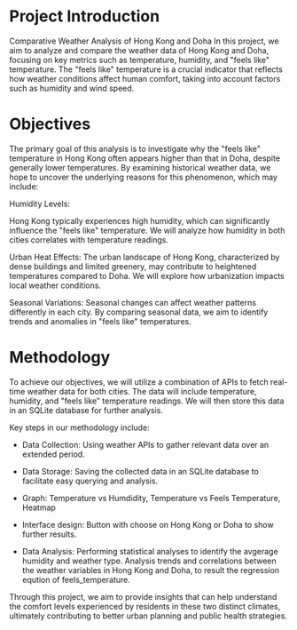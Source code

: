 # Project Introduction

Comparative Weather Analysis of Hong Kong and Doha
In this project, we aim to analyze and compare the weather data of Hong Kong and Doha, focusing on key metrics such as temperature, humidity, and "feels like" temperature. The "feels like" temperature is a crucial indicator that reflects how weather conditions affect human comfort, taking into account factors such as humidity and wind speed.

# Objectives
The primary goal of this analysis is to investigate why the "feels like" temperature in Hong Kong often appears higher than that in Doha, despite generally lower temperatures. By examining historical weather data, we hope to uncover the underlying reasons for this phenomenon, which may include:

Humidity Levels: 

Hong Kong typically experiences high humidity, which can significantly influence the "feels like" temperature. We will analyze how humidity in both cities correlates with temperature readings.

Urban Heat Effects: 
The urban landscape of Hong Kong, characterized by dense buildings and limited greenery, may contribute to heightened temperatures compared to Doha. We will explore how urbanization impacts local weather conditions.

Seasonal Variations: 
Seasonal changes can affect weather patterns differently in each city. By comparing seasonal data, we aim to identify trends and anomalies in "feels like" temperatures.


# Methodology

To achieve our objectives, we will utilize a combination of APIs to fetch real-time weather data for both cities. The data will include temperature, humidity, and "feels like" temperature readings. We will then store this data in an SQLite database for further analysis.

Key steps in our methodology include:

- Data Collection: Using weather APIs to gather relevant data over an extended period.

- Data Storage: Saving the collected data in an SQLite database to facilitate easy querying and analysis.

- Graph: Temperature vs Humdidity, Temperature vs Feels Temperature, Heatmap

- Interface design: Button with choose on Hong Kong or Doha to show further results.

- Data Analysis: Performing statistical analyses to identify the avgerage humidity and weather type. Analysis trends and correlations between the weather variables in Hong Kong and Doha, to result the regression eqution of feels_temperature.

Through this project, we aim to provide insights that can help understand the comfort levels experienced by residents in these two distinct climates, ultimately contributing to better urban planning and public health strategies.

